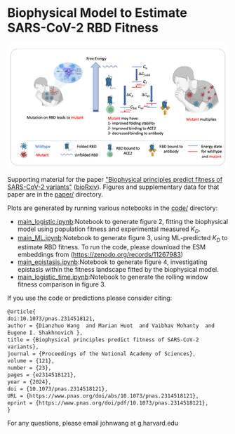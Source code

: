 

# Biophysical Model to Estimate SARS-CoV-2 RBD Fitness

![Overview](./paper/Fig1.png)

Supporting material for the paper ["Biophysical principles predict fitness of SARS-CoV-2 variants"](https://www.biorxiv.org/content/10.1101/2023.07.23.549087v3) ([bioRxiv](https://www.biorxiv.org/content/10.1101/2023.07.23.549087v3)). Figures and supplementary data for that paper are in the [paper/](./paper) directory.


Plots are generated by running various notebooks in the [code/](./code) directory:
- [main_logistic.ipynb](code/main_logistic.ipynb):Notebook to generate figure 2, fitting the biophysical model using population fitness and experimental measured $K_D$.
- [main_ML.ipynb](code/main_ML.ipynb):Notebook to generate figure 3, using ML-predicted $K_D$ to estimate RBD fitness. To run the code, please download the ESM embeddings from (https://zenodo.org/records/11267983)
- [main_epistasis.ipynb](code/main_epistasis.ipynb):Notebook to generate figure 4, investigating epistasis within the fitness landscape fitted by the biophysical model.
- [main_logistic_time.ipynb](code/main_logistic_time.ipynb):Notebook to generate the rolling window fitness comparison in figure 3. 


If you use the code or predictions please consider citing:

```
@article{
doi:10.1073/pnas.2314518121,
author = {Dianzhuo Wang  and Marian Huot  and Vaibhav Mohanty  and Eugene I. Shakhnovich },
title = {Biophysical principles predict fitness of SARS-CoV-2 variants},
journal = {Proceedings of the National Academy of Sciences},
volume = {121},
number = {23},
pages = {e2314518121},
year = {2024},
doi = {10.1073/pnas.2314518121},
URL = {https://www.pnas.org/doi/abs/10.1073/pnas.2314518121},
eprint = {https://www.pnas.org/doi/pdf/10.1073/pnas.2314518121},
}
```
For any questions, please email johnwang at g.harvard.edu
